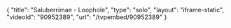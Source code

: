 {
    "title": "Saluberrimae - Loophole",
    "type": "solo",
    "layout": "iframe-static",
    "videoId": "90952389",
    "url": "\/tvpembed\/90952389"
}